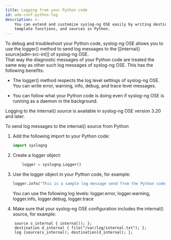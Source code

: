 ```yaml
---
title: Logging from your Python code
id: adm-conf-python-log
description: >-
    You can extend and customize syslog-ng OSE easily by writing destinations, parsers,
    template functions, and sources in Python.  
---
```


To debug and troubleshoot your Python code, syslog-ng OSE allows you to
use the logger() method to send log messages to the
[[internal() source|adm-src-int]] of syslog-ng OSE.  
That way the diagnostic messages of your Python code are treated
the same way as other such log messages of syslog-ng OSE. This has the
following benefits:

- The logger() method respects the log level settings of syslog-ng
    OSE. You can write error, warning, info, debug, and trace level
    messages.

- You can follow what your Python code is doing even if syslog-ng OSE
    is running as a daemon in the background.

Logging to the internal() source is available in syslog-ng OSE version
3.20 and later.

To send log messages to the internal() source from Python

1. Add the following import to your Python code:

    ```python
    import syslogng
    ```

2. Create a logger object:

    ```python
        logger = syslogng.Logger()
    ```

3. Use the logger object in your Python code, for example:

    ```python
    logger.info("This is a sample log message send from the Python code.")
    ```

    You can use the following log levels: logger.error, logger.warning,
    logger.info, logger.debug, logger.trace

4. Make sure that your syslog-ng OSE configuration includes the
    internal() source, for example:

```config
    source s_internal { internal(); };
    destination d_internal { file("/var/log/internal.txt"); };
    log {source(s_internal); destination(d_internal); };
```
